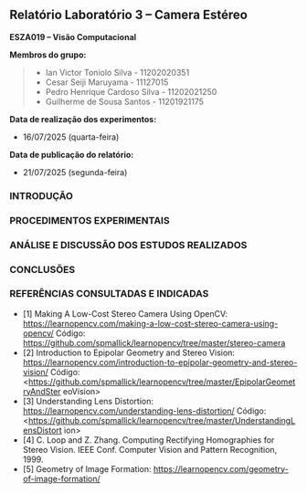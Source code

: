 ## Relatório Laboratório 3 – Camera Estéreo

**ESZA019 – Visão Computacional**

**Membros do grupo:**

> - Ian Victor Toniolo Silva - 11202020351
> - Cesar Seiji Maruyama - 11127015
> - Pedro Henrique Cardoso Silva - 11202021250
> - Guilherme de Sousa Santos - 11201921175

**Data de realização dos experimentos:**
- 16/07/2025 (quarta-feira)

**Data de publicação do relatório:**
- 21/07/2025 (segunda-feira)

### INTRODUÇÃO


### PROCEDIMENTOS EXPERIMENTAIS


### ANÁLISE E DISCUSSÃO DOS ESTUDOS REALIZADOS


### CONCLUSÕES


### REFERÊNCIAS CONSULTADAS E INDICADAS

- [1] Making A Low-Cost Stereo Camera Using OpenCV:
<https://learnopencv.com/making-a-low-cost-stereo-camera-using-opencv/>
Código: <https://github.com/spmallick/learnopencv/tree/master/stereo-camera>
- [2] Introduction to Epipolar Geometry and Stereo Vision:
<https://learnopencv.com/introduction-to-epipolar-geometry-and-stereo-vision/>
Código:
<https://github.com/spmallick/learnopencv/tree/master/EpipolarGeometryAndSter
eoVision>
- [3] Understanding Lens Distortion:
<https://learnopencv.com/understanding-lens-distortion/>
Código:
<https://github.com/spmallick/learnopencv/tree/master/UnderstandingLensDistort
ion>
- [4] C. Loop and Z. Zhang. Computing Rectifying Homographies for Stereo Vision.
IEEE Conf. Computer Vision and Pattern Recognition, 1999.
- [5] Geometry of Image Formation:
<https://learnopencv.com/geometry-of-image-formation/>
